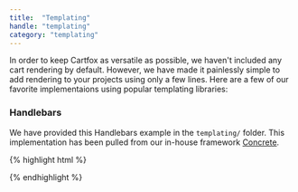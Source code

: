 ```yaml
---
title:  "Templating"
handle: "templating"
category: "templating"
---
```


In order to keep Cartfox as versatile as possible, we haven't included any cart rendering by default. However, we have made it painlessly simple to add rendering to your projects using only a few lines. Here are a few of our favorite implementaions using popular templating libraries:

### Handlebars
We have provided this Handlebars example in the `templating/` folder. This implementation has been pulled from our in-house framework [Concrete](https://elkfox.github.io/Concrete/).

{% highlight html %}
<script data-cart-template type="text/x-handlebars-template">

</script>
{% endhighlight %}
